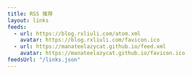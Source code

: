 ```yaml
---
title: RSS 推荐
layout: links
feeds:
  - url: https://blog.rxliuli.com/atom.xml
    avatar: https://blog.rxliuli.com/favicon.ico
  - url: https://manateelazycat.github.io/feed.xml
    avatar: https://manateelazycat.github.io/favicon.ico
feedsUrl: "/links.json"
---
```

